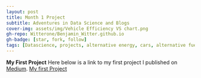 ```yaml
---
layout: post
title: Month 1 Project
subtitle: Adventures in Data Science and Blogs
cover-img: assets/img/Vehicle Efficiency VS chart.png
gh-repo: Witterone/Benjamin_Witter.github.io
gh-badge: [star, fork, follow]
tags: [Datascience, projects, alternative energy, cars, alternative fuel]
---
```



**My First Project**
Here below is a link to my first project I published on [Medium](https://medium.com/).
[My first Project](https://medium.com/@bwitter770/the-two-fields-of-alternative-fuel-are-worlds-apart-a2880d41e649)
